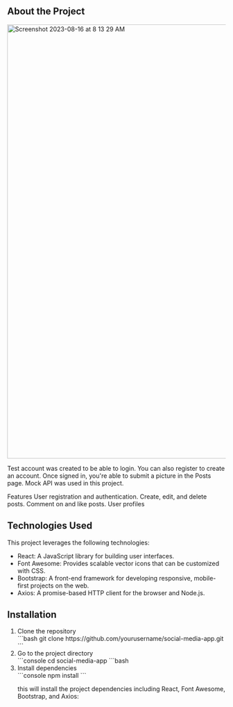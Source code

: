 ## About the Project

<img width="1000" alt="Screenshot 2023-08-16 at 8 13 29 AM" src="https://github.com/arturo201/SocialMediaConcept/assets/41337829/541b57c8-f9bd-4a9b-a238-5f0330c16376">

<p>Test account was created to be able to login. You can also register to create an account. Once signed in, you're able to submit a picture in the Posts page. Mock API was used in this project.

Features
User registration and authentication.
Create, edit, and delete posts.
Comment on and like posts.
User profiles

</p>

## Technologies Used
<p>This project leverages the following technologies:</p>

<ul>
<li>React: A JavaScript library for building user interfaces.</li>
<li>Font Awesome: Provides scalable vector icons that can be customized with CSS.</li>
<li>Bootstrap: A front-end framework for developing responsive, mobile-first projects on the web.</li>
<li>Axios: A promise-based HTTP client for the browser and Node.js.</li>
</ul>

## Installation
<ol>
<li>Clone the repository</li>
```bash
git clone https://github.com/yourusername/social-media-app.git
```
<li>Go to the project directory</li>
```console
cd social-media-app
```bash
<li>Install dependencies</li>
```console
npm install
```
<p>this will install the project dependencies including React, Font Awesome, Bootstrap, and Axios: </p>
</ol>










